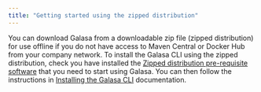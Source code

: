```yaml
---
title: "Getting started using the zipped distribution"
---
```



You can download Galasa from a downloadable zip file (zipped distribution) for use offline if you do not have access to Maven Central or Docker Hub from your company network. To install the Galasa CLI using the zipped distribution, check you have installed the [Zipped distribution pre-requisite software](../first-steps/zipped-prerequisites) that you need to start using Galasa. You can then follow the instructions in [Installing the Galasa CLI](../first-steps/installing-offline) documentation.


